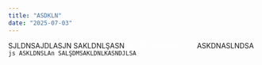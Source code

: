 ```yaml
---
title: "ASDKLN"
date: "2025-07-03"
---
```


SJLDNSAJDLASJN
SAKLDNLŞASN
<span style="color: #ffffff">ALSNDJKSANDJSLA</span> 
ASKDNASLNDSA
`js
ASKLDNSLAn
SALŞDMSAKLDNLKASNDJLSA`
